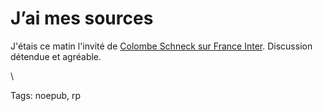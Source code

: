 # J&#8217;ai mes sources

J'étais ce matin l'invité de [Colombe Schneck sur France Inter](http://www.radiofrance.fr/franceinter/em/jaimessources/). Discussion détendue et agréable.

\

Tags: noepub, rp